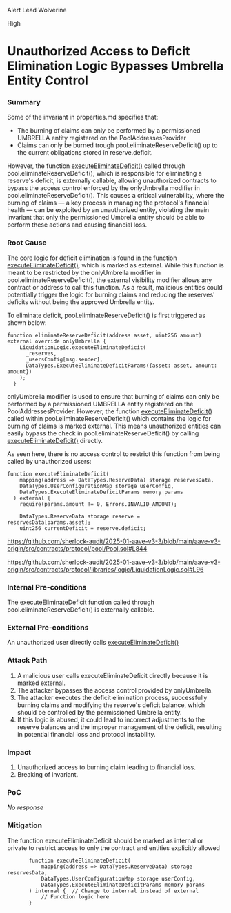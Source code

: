 Alert Lead Wolverine

High

# Unauthorized Access to Deficit Elimination Logic Bypasses Umbrella Entity Control

### Summary

Some of the invariant in properties.md specifies that:

- The burning of claims can only be performed by a permissioned UMBRELLA entity registered on the PoolAddressesProvider
- Claims can only be burned trough pool.eliminateReserveDeficit() up to the current obligations stored in reserve.deficit.

However, the function [executeEliminateDeficit()](https://github.com/sherlock-audit/2025-01-aave-v3-3/blob/main/aave-v3-origin/src/contracts/protocol/libraries/logic/LiquidationLogic.sol#L96) called through pool.eliminateReserveDeficit(), which is responsible for eliminating a reserve's deficit, is externally callable, allowing unauthorized contracts to bypass the access control enforced by the onlyUmbrella modifier in pool.eliminateReserveDeficit(). This causes a critical vulnerability, where the burning of claims — a key process in managing the protocol's financial health — can be exploited by an unauthorized entity, violating the main invariant that only the permissioned Umbrella entity should be able to perform these actions and causing financial loss.


### Root Cause

The core logic for deficit elimination is found in the function [executeEliminateDeficit()](https://github.com/sherlock-audit/2025-01-aave-v3-3/blob/main/aave-v3-origin/src/contracts/protocol/libraries/logic/LiquidationLogic.sol#L96), which is marked as external. While this function is meant to be restricted by the onlyUmbrella modifier in pool.eliminateReserveDeficit(), the external visibility modifier allows any contract or address to call this function. As a result, malicious entities could potentially trigger the logic for burning claims and reducing the reserves' deficits without being the approved Umbrella entity.

To eliminate deficit, pool.eliminateReserveDeficit() is first triggered as shown below:
```solidity
function eliminateReserveDeficit(address asset, uint256 amount) external override onlyUmbrella {
    LiquidationLogic.executeEliminateDeficit(
      _reserves,
      _usersConfig[msg.sender],
      DataTypes.ExecuteEliminateDeficitParams({asset: asset, amount: amount})
    );
  }
```
onlyUmbrella modifier is used to ensure that burning of claims can only be performed by a permissioned UMBRELLA entity registered on the PoolAddressesProvider. However, the function [executeEliminateDeficit()](https://github.com/sherlock-audit/2025-01-aave-v3-3/blob/main/aave-v3-origin/src/contracts/protocol/libraries/logic/LiquidationLogic.sol#L96) called within pool.eliminateReserveDeficit() which contains the logic for burning of claims is marked external. This means unauthorized entities can easily bypass the check in pool.eliminateReserveDeficit() by calling [executeEliminateDeficit()](https://github.com/sherlock-audit/2025-01-aave-v3-3/blob/main/aave-v3-origin/src/contracts/protocol/libraries/logic/LiquidationLogic.sol#L96) directly.

As seen here, there is no access control to restrict this function from being called by unauthorized users:

```solidity
function executeEliminateDeficit(
    mapping(address => DataTypes.ReserveData) storage reservesData,
    DataTypes.UserConfigurationMap storage userConfig,
    DataTypes.ExecuteEliminateDeficitParams memory params
  ) external {
    require(params.amount != 0, Errors.INVALID_AMOUNT);

    DataTypes.ReserveData storage reserve = reservesData[params.asset];
    uint256 currentDeficit = reserve.deficit;
```

https://github.com/sherlock-audit/2025-01-aave-v3-3/blob/main/aave-v3-origin/src/contracts/protocol/pool/Pool.sol#L844

https://github.com/sherlock-audit/2025-01-aave-v3-3/blob/main/aave-v3-origin/src/contracts/protocol/libraries/logic/LiquidationLogic.sol#L96

### Internal Pre-conditions

The executeEliminateDeficit function called through pool.eliminateReserveDeficit() is externally callable.

### External Pre-conditions

An unauthorized user directly calls [executeEliminateDeficit()](https://github.com/sherlock-audit/2025-01-aave-v3-3/blob/main/aave-v3-origin/src/contracts/protocol/libraries/logic/LiquidationLogic.sol#L96)

### Attack Path

1. A malicious user calls executeEliminateDeficit directly because it is marked external.
2. The attacker bypasses the access control provided by onlyUmbrella.
3. The attacker executes the deficit elimination process, successfully burning claims and modifying the reserve's deficit balance, which should be controlled by the permissioned Umbrella entity.
4. If this logic is abused, it could lead to incorrect adjustments to the reserve balances and the improper management of the deficit, resulting in potential financial loss and protocol instability.

### Impact

1. Unauthorized access to burning claim leading to financial loss.
2. Breaking of invariant.

### PoC

_No response_

### Mitigation

The function executeEliminateDeficit should be marked as internal or private to restrict access to only the contract and entities explicitly allowed

```solidity
       function executeEliminateDeficit(
           mapping(address => DataTypes.ReserveData) storage reservesData,
           DataTypes.UserConfigurationMap storage userConfig,
           DataTypes.ExecuteEliminateDeficitParams memory params
       ) internal {  // Change to internal instead of external
           // Function logic here
       }
```
